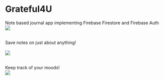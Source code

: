# Grateful4U
Note based journal app implementing Firebase Firestore and Firebase Auth <br /> 
<a href="https://lunapic.com"><img src="https://i.imgur.com/WichW9M.png" border=0></a> <br />
<br />

Save notes on just about anything! <br />
<br />
<a href="https://lunapic.com"><img src="https://i.imgur.com/I18Sj64.png" border=0></a> <br />
<br />

Keep track of your moods! <br />
<a href="https://lunapic.com"><img src="https://i.imgur.com/J8BZhzr.png" border=0></a>
